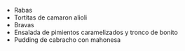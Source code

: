 - Rabas
- Tortitas de camaron alioli
- Bravas
- Ensalada de pimientos caramelizados y tronco de bonito
- Pudding de cabracho con mahonesa